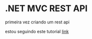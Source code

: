 # .NET MVC REST API
 primeira vez criando um rest api
 
 estou seguindo este tutorial [link](https://www.youtube.com/watch?v=fmvcAzHpsk8&t=2748s)
